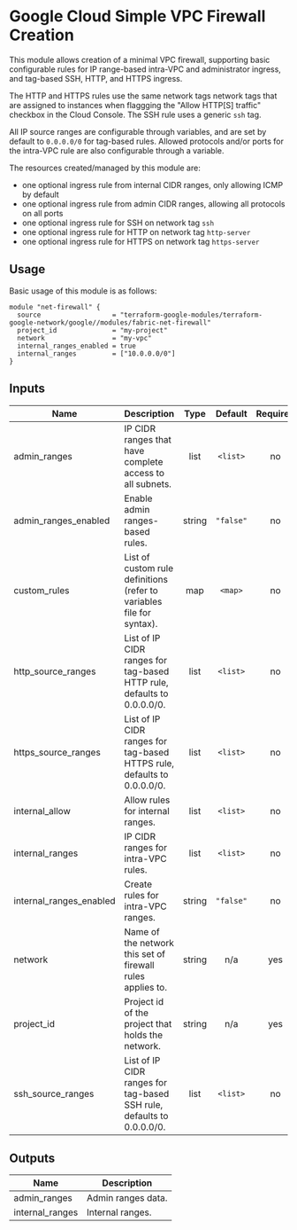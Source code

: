 # Google Cloud Simple VPC Firewall Creation

This module allows creation of a minimal VPC firewall, supporting basic configurable rules for IP range-based intra-VPC and administrator ingress, and tag-based SSH, HTTP, and HTTPS ingress.

The HTTP and HTTPS rules use the same network tags network tags that are assigned to instances when flaggging the "Allow HTTP[S] traffic" checkbox in the Cloud Console. The SSH rule uses a generic `ssh` tag.

All IP source ranges are configurable through variables, and are set by default to `0.0.0.0/0` for tag-based rules. Allowed protocols and/or ports for the intra-VPC rule are also configurable through a variable.

The resources created/managed by this module are:

- one optional ingress rule from internal CIDR ranges, only allowing ICMP by default
- one optional ingress rule from admin CIDR ranges, allowing all protocols on all ports
- one optional ingress rule for SSH on network tag `ssh`
- one optional ingress rule for HTTP on network tag `http-server`
- one optional ingress rule for HTTPS on network tag `https-server`


## Usage

Basic usage of this module is as follows:

```hcl
module "net-firewall" {
  source                  = "terraform-google-modules/terraform-google-network/google//modules/fabric-net-firewall"
  project_id              = "my-project"
  network                 = "my-vpc"
  internal_ranges_enabled = true
  internal_ranges         = ["10.0.0.0/0"]
}
```

<!-- BEGINNING OF PRE-COMMIT-TERRAFORM DOCS HOOK -->
## Inputs

| Name | Description | Type | Default | Required |
|------|-------------|:----:|:-----:|:-----:|
| admin\_ranges | IP CIDR ranges that have complete access to all subnets. | list | `<list>` | no |
| admin\_ranges\_enabled | Enable admin ranges-based rules. | string | `"false"` | no |
| custom\_rules | List of custom rule definitions (refer to variables file for syntax). | map | `<map>` | no |
| http\_source\_ranges | List of IP CIDR ranges for tag-based HTTP rule, defaults to 0.0.0.0/0. | list | `<list>` | no |
| https\_source\_ranges | List of IP CIDR ranges for tag-based HTTPS rule, defaults to 0.0.0.0/0. | list | `<list>` | no |
| internal\_allow | Allow rules for internal ranges. | list | `<list>` | no |
| internal\_ranges | IP CIDR ranges for intra-VPC rules. | list | `<list>` | no |
| internal\_ranges\_enabled | Create rules for intra-VPC ranges. | string | `"false"` | no |
| network | Name of the network this set of firewall rules applies to. | string | n/a | yes |
| project\_id | Project id of the project that holds the network. | string | n/a | yes |
| ssh\_source\_ranges | List of IP CIDR ranges for tag-based SSH rule, defaults to 0.0.0.0/0. | list | `<list>` | no |

## Outputs

| Name | Description |
|------|-------------|
| admin\_ranges | Admin ranges data. |
| internal\_ranges | Internal ranges. |

<!-- END OF PRE-COMMIT-TERRAFORM DOCS HOOK -->
